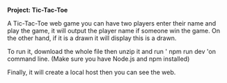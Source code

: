 **Project: Tic-Tac-Toe**

A Tic-Tac-Toe web game you can have two players enter their name and play the game, it will output the player name if someone win the game.
On the other hand, if it is a drawn it will display this is a drawn. 

To run it, download the whole file then unzip it and run ' npm run dev 'on command line. (Make sure you have Node.js and npm installed)

Finally, it will create a local host then you can see the web.
